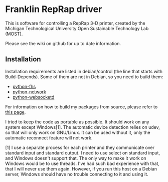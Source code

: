 # Franklin RepRap driver
This is software for controlling a RepRap 3-D printer, created by the Michigan
Technological University Open Sustainable Technology Lab (MOST).

Please see the wiki on github for up to date information.

## Installation

Installation requirements are listed in debian/control (the line that starts
with Build-Depends).  Some of them are not in Debian, so you need to build
them:

 * [python-fhs](https://github.com/wijnen/python-fhs)
 * [python-network](https://github.com/wijnen/python-network)
 * [python-websocketd](https://github.com/wijnen/python-websocketd)

For information on how to build my packages from source, please refer to [this
page](https://people.debian.org/~wijnen/mypackages.html).

I tried to keep the code as portable as possible.  It should work on any system
except Windows[1].  The automatic device detection relies on udev, so that will
only work on GNU/Linux.  It can be used without it, only the automatic
reconnect feature will not work.

[1] I use a separate process for each printer and they communicate over
standard input and standard output.  I need to use select on standard input,
and Windows doesn't support that.  The only way to make it work on Windows
would be to use threads.  I've had such bad experience with that, that I will
never use them again.  However, if you run this host on a Debian server,
Windows should have no trouble connecting to it and using it.

